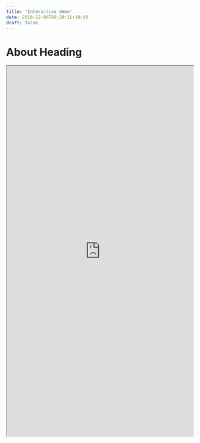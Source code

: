 ```yaml
---
title: 'Interactive demo'
date: 2018-12-06T09:29:16+10:00
draft: false
---
```


# About Heading
<iframe id="interactive_demo"
    title="Interactive demo"
    width="100%"
    height="1000"
    src="https://share.streamlit.io/vcubo/beta_05/main/VCUBO_G01v05.py/?analytics=1">
</iframe>
